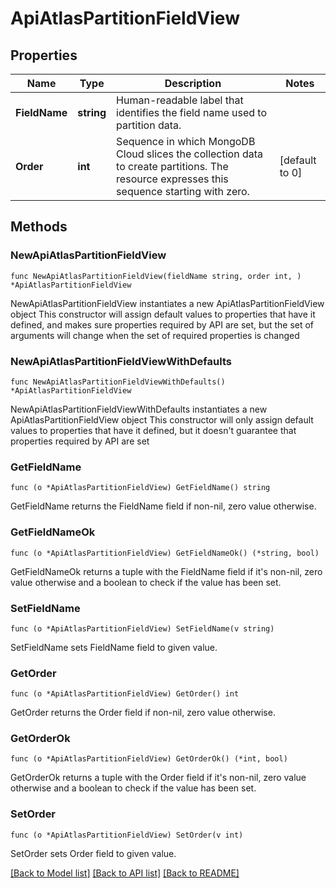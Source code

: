 # ApiAtlasPartitionFieldView

## Properties

Name | Type | Description | Notes
------------ | ------------- | ------------- | -------------
**FieldName** | **string** | Human-readable label that identifies the field name used to partition data. | 
**Order** | **int** | Sequence in which MongoDB Cloud slices the collection data to create partitions. The resource expresses this sequence starting with zero. | [default to 0]

## Methods

### NewApiAtlasPartitionFieldView

`func NewApiAtlasPartitionFieldView(fieldName string, order int, ) *ApiAtlasPartitionFieldView`

NewApiAtlasPartitionFieldView instantiates a new ApiAtlasPartitionFieldView object
This constructor will assign default values to properties that have it defined,
and makes sure properties required by API are set, but the set of arguments
will change when the set of required properties is changed

### NewApiAtlasPartitionFieldViewWithDefaults

`func NewApiAtlasPartitionFieldViewWithDefaults() *ApiAtlasPartitionFieldView`

NewApiAtlasPartitionFieldViewWithDefaults instantiates a new ApiAtlasPartitionFieldView object
This constructor will only assign default values to properties that have it defined,
but it doesn't guarantee that properties required by API are set

### GetFieldName

`func (o *ApiAtlasPartitionFieldView) GetFieldName() string`

GetFieldName returns the FieldName field if non-nil, zero value otherwise.

### GetFieldNameOk

`func (o *ApiAtlasPartitionFieldView) GetFieldNameOk() (*string, bool)`

GetFieldNameOk returns a tuple with the FieldName field if it's non-nil, zero value otherwise
and a boolean to check if the value has been set.

### SetFieldName

`func (o *ApiAtlasPartitionFieldView) SetFieldName(v string)`

SetFieldName sets FieldName field to given value.


### GetOrder

`func (o *ApiAtlasPartitionFieldView) GetOrder() int`

GetOrder returns the Order field if non-nil, zero value otherwise.

### GetOrderOk

`func (o *ApiAtlasPartitionFieldView) GetOrderOk() (*int, bool)`

GetOrderOk returns a tuple with the Order field if it's non-nil, zero value otherwise
and a boolean to check if the value has been set.

### SetOrder

`func (o *ApiAtlasPartitionFieldView) SetOrder(v int)`

SetOrder sets Order field to given value.



[[Back to Model list]](../README.md#documentation-for-models) [[Back to API list]](../README.md#documentation-for-api-endpoints) [[Back to README]](../README.md)


